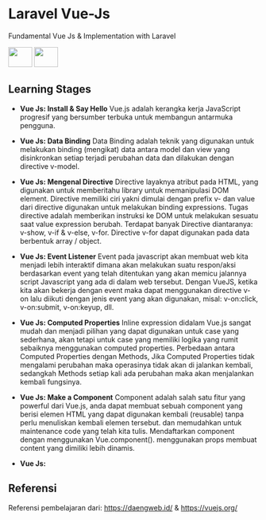 # Laravel Vue-Js
Fundamental Vue Js &amp; Implementation with Laravel 

<img src="https://upload.wikimedia.org/wikipedia/commons/thumb/9/9a/Laravel.svg/1200px-Laravel.svg.png" height="40" width="48">
<img src="https://vuejs.org/images/logo.png" height="40" width="48">

## Learning Stages

- <b>Vue Js: Install & Say Hello</b>
  Vue.js adalah kerangka kerja JavaScript progresif yang bersumber terbuka untuk membangun antarmuka pengguna.

- <b>Vue Js: Data Binding</b>
  Data Binding adalah teknik yang digunakan untuk melakukan binding (mengikat) data antara model dan view yang disinkronkan setiap terjadi perubahan data dan dilakukan dengan directive v-model.

- <b>Vue Js: Mengenal Directive</b>
  Directive layaknya atribut pada HTML, yang digunakan untuk memberitahu library untuk memanipulasi DOM element. Directive memiliki ciri yakni dimulai dengan prefix v- dan value dari directive digunakan untuk melakukan binding expressions. Tugas directive adalah memberikan instruksi ke DOM untuk melakukan sesuatu saat value expression berubah. Terdapat banyak Directive diantaranya: v-show, v-if & v-else, v-for. Directive v-for dapat digunakan pada data berbentuk array / object.

- <b>Vue Js: Event Listener</b>
  Event pada javascript akan membuat web kita menjadi lebih interaktif dimana akan melakukan suatu respon/aksi berdasarkan event yang telah ditentukan yang akan memicu jalannya script Javascript yang ada di dalam web tersebut. Dengan VueJS, ketika kita akan bekerja dengan event maka dapat menggunakan directive v-on lalu diikuti dengan jenis event yang akan digunakan, misal: v-on:click, v-on:submit, v-on:keyup, dll.

- <b>Vue Js: Computed Properties</b>
  Inline expression didalam Vue.js sangat mudah dan menjadi pilihan yang dapat digunakan untuk case yang sederhana, akan tetapi untuk case yang memiliki logika yang rumit sebaiknya menggunakan computed properties. Perbedaan antara Computed Properties dengan Methods, Jika Computed Properties tidak mengalami perubahan maka operasinya tidak akan di jalankan kembali, sedangkah Methods setiap kali ada perubahan maka akan menjalankan kembali fungsinya.

- <b>Vue Js: Make a Component</b>
  Component adalah salah satu fitur yang powerful dari Vue.js, anda dapat membuat sebuah component yang berisi elemen HTML yang dapat digunakan kembali (reusable) tanpa perlu menuliskan kembali elemen tersebut. dan memudahkan untuk maintenance code yang telah kita tulis. Mendaftarkan component dengan menggunakan Vue.component(). menggunakan props membuat content yang dimiliki lebih dinamis.

- <b>Vue Js: </b>

## Referensi
Referensi pembelajaran dari: https://daengweb.id/ & https://vuejs.org/